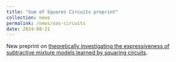 ```yaml
---
title: "Sum of Squares Circuits preprint"
collection: news
permalink: /news/sos-circuits
date: 2024-08-21
---
```

New preprint on <a href="https://arxiv.org/abs/2408.11778">theoretically investigating the expressiveness of subtractive mixture models learned by squaring circuits</a>.
